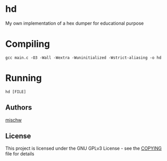 # hd
My own implementation of a hex dumper for educational purpose

# Compiling
```
gcc main.c -O3 -Wall -Wextra -Wuninitialized -Wstrict-aliasing -o hd
```

# Running
```
hd [FILE]
```

## Authors
[mischw](https://github.com/mischw)

## License
This project is licensed under the GNU GPLv3 License - see the [COPYING](COPYING) file for details
